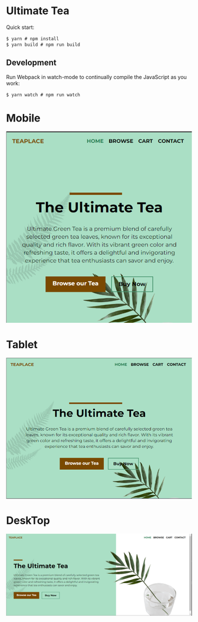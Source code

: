 # Ultimate Tea

Quick start:

```
$ yarn # npm install
$ yarn build # npm run build
```

## Development

Run Webpack in watch-mode to continually compile the JavaScript as you work:

```
$ yarn watch # npm run watch
```

# Mobile

![Alt text](./images/Mobile-Versain.png)

# Tablet

![Alt text](./images/Tablet-Versain.png)

# DeskTop

![Alt text](./images/DeskTop-Versain.png)
